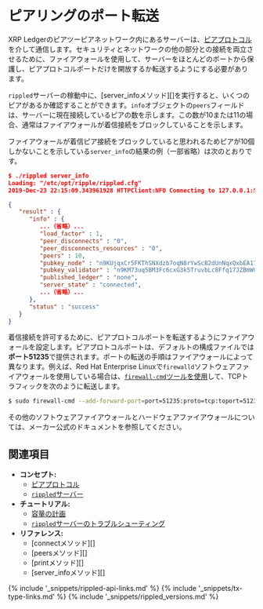 # ピアリングのポート転送

XRP Ledgerのピアツーピアネットワーク内にあるサーバーは、[ピアプロトコル](peer-protocol.html)を介して通信します。セキュリティとネットワークの他の部分との接続を両立させるために、ファイアウォールを使用して、サーバーをほとんどのポートから保護し、ピアプロトコルポートだけを開放するか転送するようにする必要があります。

`rippled`サーバーの稼動中に、[server_infoメソッド][]を実行すると、いくつのピアがあるか確認することができます。`info`オブジェクトの`peers`フィールドは、サーバーに現在接続しているピアの数を示します。この数が10または11の場合、通常はファイアウォールが着信接続をブロックしていることを示します。

ファイアウォールが着信ピア接続をブロックしていると思われるためピアが10個しかないことを示している`server_info`の結果の例（一部省略）は次のとおりです。

```json
$ ./rippled server_info
Loading: "/etc/opt/ripple/rippled.cfg"
2019-Dec-23 22:15:09.343961928 HTTPClient:NFO Connecting to 127.0.0.1:5005

{
   "result" : {
      "info" : {
         ...（省略）...
         "load_factor" : 1,
         "peer_disconnects" : "0",
         "peer_disconnects_resources" : "0",
         "peers" : 10,
         "pubkey_node" : "n9KUjqxCr5FKThSNXdzb7oqN8rYwScB2dUnNqxQxbEA17JkaWy5x",
         "pubkey_validator" : "n9KM73uq5BM3Fc6cxG3k5TruvbLc8Ffq17JZBmWC4uP4csL4rFST",
         "published_ledger" : "none",
         "server_state" : "connected",
         ...（省略）...
      },
      "status" : "success"
   }
}
```

着信接続を許可するために、ピアプロトコルポートを転送するようにファイアウォールを設定します。ピアプロトコルポートは、デフォルトの構成ファイルでは**ポート51235**で提供されます。ポートの転送の手順はファイアウォールによって異なります。例えば、Red Hat Enterprise Linuxで`firewalld`ソフトウェアファイアウォールを使用している場合は、[`firewall-cmd`ツールを使用](https://access.redhat.com/documentation/en-us/red_hat_enterprise_linux/7/html/security_guide/sec-port_forwarding)して、TCPトラフィックを次のように転送します。

```sh
$ sudo firewall-cmd --add-forward-port=port=51235:proto=tcp:toport=51235
```

その他のソフトウェアファイアウォールとハードウェアファイアウォールについては、メーカー公式のドキュメントを参照してください。


## 関連項目

- **コンセプト:**
  - [ピアプロトコル](peer-protocol.html)
  - [`rippled`サーバー](the-rippled-server.html)
- **チュートリアル:**
  - [容量の計画](capacity-planning.html)
  - [`rippled`サーバーのトラブルシューティング](troubleshoot-the-rippled-server.html)
- **リファレンス:**
  - [connectメソッド][]
  - [peersメソッド][]
  - [printメソッド][]
  - [server_infoメソッド][]

<!--{# common link defs #}-->
{% include '_snippets/rippled-api-links.md' %}
{% include '_snippets/tx-type-links.md' %}
{% include '_snippets/rippled_versions.md' %}
